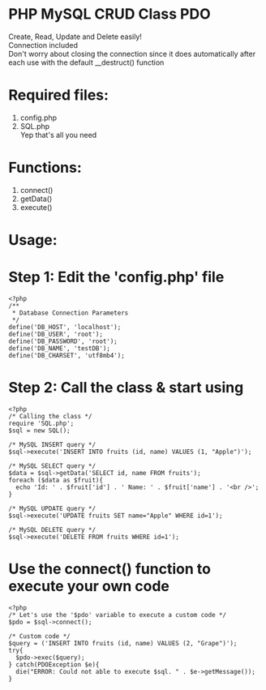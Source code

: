 # PHP MySQL CRUD Class PDO
  Create, Read, Update and Delete easily!<br />
  Connection included<br />
  Don't worry about closing the connection since it does automatically after each use with the default __destruct() function
  
# Required files:
  1) config.php
  2) SQL.php<br />
  Yep that's all you need

# Functions:
  1) connect()
  2) getData()
  3) execute()

# Usage:

  # Step 1: Edit the 'config.php' file

    <?php
    /**
     * Database Connection Parameters
     */
    define('DB_HOST', 'localhost');
    define('DB_USER', 'root');
    define('DB_PASSWORD', 'root');
    define('DB_NAME', 'testDB');
    define('DB_CHARSET', 'utf8mb4');

  # Step 2: Call the class & start using
  
    <?php
    /* Calling the class */
    require 'SQL.php';
    $sql = new SQL();
    
    /* MySQL INSERT query */
    $sql->execute('INSERT INTO fruits (id, name) VALUES (1, "Apple")');

    /* MySQL SELECT query */
    $data = $sql->getData('SELECT id, name FROM fruits');
    foreach ($data as $fruit){
      echo 'Id: ' . $fruit['id'] . ' Name: ' . $fruit['name'] . '<br />';
    }

    /* MySQL UPDATE query */
    $sql->execute('UPDATE fruits SET name="Apple" WHERE id=1');

    /* MySQL DELETE query */
    $sql->execute('DELETE FROM fruits WHERE id=1');


# Use the connect() function to execute your own code

    <?php
    /* Let's use the '$pdo' variable to execute a custom code */
    $pdo = $sql->connect();
    
    /* Custom code */
    $query = ('INSERT INTO fruits (id, name) VALUES (2, "Grape")');
    try{
      $pdo->exec($query);
    } catch(PDOException $e){
      die("ERROR: Could not able to execute $sql. " . $e->getMessage());
    }
  
